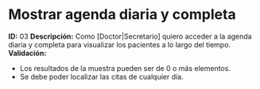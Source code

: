# Mostrar agenda diaria y completa
**ID:** 03
**Descripción:** 
Como [Doctor|Secretario] quiero acceder a la agenda diaria y completa para visualizar los pacientes a lo largo del tiempo.
**Validación:**
* Los resultados de la muestra pueden ser de 0 o más elementos.
* Se debe poder localizar las citas de cualquier día.
